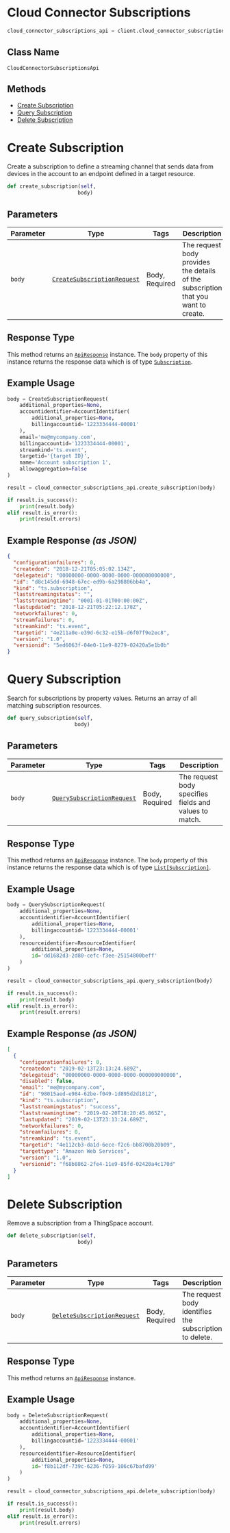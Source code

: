 # Cloud Connector Subscriptions

```python
cloud_connector_subscriptions_api = client.cloud_connector_subscriptions
```

## Class Name

`CloudConnectorSubscriptionsApi`

## Methods

* [Create Subscription](../../doc/controllers/cloud-connector-subscriptions.md#create-subscription)
* [Query Subscription](../../doc/controllers/cloud-connector-subscriptions.md#query-subscription)
* [Delete Subscription](../../doc/controllers/cloud-connector-subscriptions.md#delete-subscription)


# Create Subscription

Create a subscription to define a streaming channel that sends data from devices in the account to an endpoint defined in a target resource.

```python
def create_subscription(self,
                       body)
```

## Parameters

| Parameter | Type | Tags | Description |
|  --- | --- | --- | --- |
| `body` | [`CreateSubscriptionRequest`](../../doc/models/create-subscription-request.md) | Body, Required | The request body provides the details of the subscription that you want to create. |

## Response Type

This method returns an [`ApiResponse`](../../doc/api-response.md) instance. The `body` property of this instance returns the response data which is of type [`Subscription`](../../doc/models/subscription.md).

## Example Usage

```python
body = CreateSubscriptionRequest(
    additional_properties=None,
    accountidentifier=AccountIdentifier(
        additional_properties=None,
        billingaccountid='1223334444-00001'
    ),
    email='me@mycompany.com',
    billingaccountid='1223334444-00001',
    streamkind='ts.event',
    targetid='{target ID}',
    name='Account subscription 1',
    allowaggregation=False
)

result = cloud_connector_subscriptions_api.create_subscription(body)

if result.is_success():
    print(result.body)
elif result.is_error():
    print(result.errors)
```

## Example Response *(as JSON)*

```json
{
  "configurationfailures": 0,
  "createdon": "2018-12-21T05:05:02.134Z",
  "delegateid": "00000000-0000-0000-0000-000000000000",
  "id": "d8c145dd-6948-67ec-ed9b-6a298806bb4a",
  "kind": "ts.subscription",
  "laststreamingstatus": "",
  "laststreamingtime": "0001-01-01T00:00:00Z",
  "lastupdated": "2018-12-21T05:22:12.178Z",
  "networkfailures": 0,
  "streamfailures": 0,
  "streamkind": "ts.event",
  "targetid": "4e211a0e-e39d-6c32-e15b-d6f07f9e2ec8",
  "version": "1.0",
  "versionid": "5ed6063f-04e0-11e9-8279-02420a5e1b0b"
}
```


# Query Subscription

Search for subscriptions by property values. Returns an array of all matching subscription resources.

```python
def query_subscription(self,
                      body)
```

## Parameters

| Parameter | Type | Tags | Description |
|  --- | --- | --- | --- |
| `body` | [`QuerySubscriptionRequest`](../../doc/models/query-subscription-request.md) | Body, Required | The request body specifies fields and values to match. |

## Response Type

This method returns an [`ApiResponse`](../../doc/api-response.md) instance. The `body` property of this instance returns the response data which is of type [`List[Subscription]`](../../doc/models/subscription.md).

## Example Usage

```python
body = QuerySubscriptionRequest(
    additional_properties=None,
    accountidentifier=AccountIdentifier(
        additional_properties=None,
        billingaccountid='1223334444-00001'
    ),
    resourceidentifier=ResourceIdentifier(
        additional_properties=None,
        id='dd1682d3-2d80-cefc-f3ee-25154800beff'
    )
)

result = cloud_connector_subscriptions_api.query_subscription(body)

if result.is_success():
    print(result.body)
elif result.is_error():
    print(result.errors)
```

## Example Response *(as JSON)*

```json
[
  {
    "configurationfailures": 0,
    "createdon": "2019-02-13T23:13:24.689Z",
    "delegateid": "00000000-0000-0000-0000-000000000000",
    "disabled": false,
    "email": "me@mycompany.com",
    "id": "98015aed-e984-62be-f049-1d895d2d1812",
    "kind": "ts.subscription",
    "laststreamingstatus": "success",
    "laststreamingtime": "2019-02-20T18:20:45.865Z",
    "lastupdated": "2019-02-13T23:13:24.689Z",
    "networkfailures": 0,
    "streamfailures": 0,
    "streamkind": "ts.event",
    "targetid": "4e112cb3-da1d-6ece-f2c6-bb8700b20b09",
    "targettype": "Amazon Web Services",
    "version": "1.0",
    "versionid": "f68b8862-2fe4-11e9-85fd-02420a4c170d"
  }
]
```


# Delete Subscription

Remove a subscription from a ThingSpace account.

```python
def delete_subscription(self,
                       body)
```

## Parameters

| Parameter | Type | Tags | Description |
|  --- | --- | --- | --- |
| `body` | [`DeleteSubscriptionRequest`](../../doc/models/delete-subscription-request.md) | Body, Required | The request body identifies the subscription to delete. |

## Response Type

This method returns an [`ApiResponse`](../../doc/api-response.md) instance.

## Example Usage

```python
body = DeleteSubscriptionRequest(
    additional_properties=None,
    accountidentifier=AccountIdentifier(
        additional_properties=None,
        billingaccountid='1223334444-00001'
    ),
    resourceidentifier=ResourceIdentifier(
        additional_properties=None,
        id='f8b112df-739c-6236-f059-106c67bafd99'
    )
)

result = cloud_connector_subscriptions_api.delete_subscription(body)

if result.is_success():
    print(result.body)
elif result.is_error():
    print(result.errors)
```

